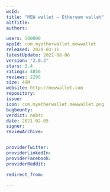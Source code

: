 ```yaml
---
wsId: 
title: "MEW wallet – Ethereum wallet"
altTitle: 
authors:

users: 500000
appId: com.myetherwallet.mewwallet
released: 2020-03-11
latestUpdate: 2021-08-06
version: "2.0.2"
stars: 3.4
ratings: 4856
reviews: 2295
size: 49M
website: http://mewwallet.com
repository: 
issue: 
icon: com.myetherwallet.mewwallet.png
bugbounty: 
verdict: nobtc
date: 2021-02-05
signer: 
reviewArchive:


providerTwitter: 
providerLinkedIn: 
providerFacebook: 
providerReddit: 

redirect_from:

---
```



